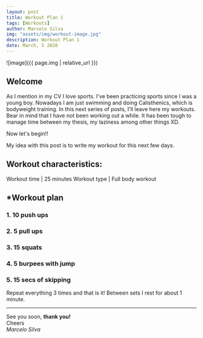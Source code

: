 ```yaml
---
layout: post
title: Workout Plan 1
tags: [Workouts]
author: Marcelo Silva
img: "assets/img/workout-image.jpg"
description: Workout Plan 1
date: March, 5 2020
---
```


![image]({{ page.img | relative_url }})

## Welcome

As I mention in my CV I love sports. I've been practicing sports since I was a young boy. Nowadays I am just swimming and doing Calisthenics, which is bodyweight training. In this next series of posts, I'll leave here my workouts. Bear in mind that I have not been working out a while. It has been tough to manage time between my thesis, my laziness among other things XD. 

Now let's begin!!

My idea with this post is to write my workout for this next few days. 

## Workout characteristics:

Workout time | 25 minutes
Workout type | Full body workout

## *Workout plan

### 1. 10 push ups
### 2. 5 pull ups
### 3. 15 squats
### 4. 5 burpees with jump
### 5. 15 secs of skipping

Repeat everything 3 times and that is it! Between sets I rest for about 1 minute.

----
See you soon, **thank you!**  
Cheers  
*Marcelo Silva*
